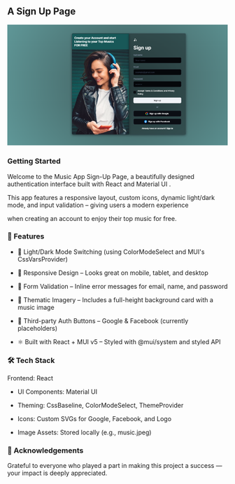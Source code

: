 ## A Sign Up Page
![Preview.png](src/assets/preview.png)
### Getting Started 

Welcome to the Music App Sign-Up Page, a beautifully designed authentication interface built with React and Material UI .

This app features a responsive layout, custom icons, dynamic light/dark mode, and input validation – giving users a modern experience

when creating an account to enjoy their top music for free.

### 🚀 Features
- 🎨 Light/Dark Mode Switching (using ColorModeSelect and MUI's CssVarsProvider)

- 📱 Responsive Design – Looks great on mobile, tablet, and desktop

- 🧠 Form Validation – Inline error messages for email, name, and password

- 🎵 Thematic Imagery – Includes a full-height background card with a music image

- 🔐 Third-party Auth Buttons – Google & Facebook (currently placeholders)

- ⚛️ Built with React + MUI v5 – Styled with @mui/system and styled API


### 🛠️ Tech Stack
Frontend: React

- UI Components: Material UI 

- Theming: CssBaseline, ColorModeSelect, ThemeProvider

- Icons: Custom SVGs for Google, Facebook, and Logo

- Image Assets: Stored locally (e.g., music.jpeg)

### 🙏 Acknowledgements
Grateful to everyone who played a part in making this project a success — your impact is deeply appreciated.
